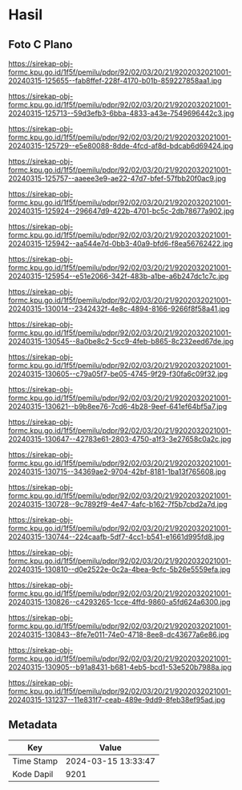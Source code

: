 # Hasil

## Foto C Plano

https://sirekap-obj-formc.kpu.go.id/1f5f/pemilu/pdpr/92/02/03/20/21/9202032021001-20240315-125655--fab8ffef-228f-4170-b01b-859227858aa1.jpg

https://sirekap-obj-formc.kpu.go.id/1f5f/pemilu/pdpr/92/02/03/20/21/9202032021001-20240315-125713--59d3efb3-6bba-4833-a43e-7549696442c3.jpg

https://sirekap-obj-formc.kpu.go.id/1f5f/pemilu/pdpr/92/02/03/20/21/9202032021001-20240315-125729--e5e80088-8dde-4fcd-af8d-bdcab6d69424.jpg

https://sirekap-obj-formc.kpu.go.id/1f5f/pemilu/pdpr/92/02/03/20/21/9202032021001-20240315-125757--aaeee3e9-ae22-47d7-bfef-57fbb20f0ac9.jpg

https://sirekap-obj-formc.kpu.go.id/1f5f/pemilu/pdpr/92/02/03/20/21/9202032021001-20240315-125924--296647d9-422b-4701-bc5c-2db78677a902.jpg

https://sirekap-obj-formc.kpu.go.id/1f5f/pemilu/pdpr/92/02/03/20/21/9202032021001-20240315-125942--aa544e7d-0bb3-40a9-bfd6-f8ea56762422.jpg

https://sirekap-obj-formc.kpu.go.id/1f5f/pemilu/pdpr/92/02/03/20/21/9202032021001-20240315-125954--e51e2066-342f-483b-a1be-a6b247dc1c7c.jpg

https://sirekap-obj-formc.kpu.go.id/1f5f/pemilu/pdpr/92/02/03/20/21/9202032021001-20240315-130014--2342432f-4e8c-4894-8166-9266f8f58a41.jpg

https://sirekap-obj-formc.kpu.go.id/1f5f/pemilu/pdpr/92/02/03/20/21/9202032021001-20240315-130545--8a0be8c2-5cc9-4feb-b865-8c232eed67de.jpg

https://sirekap-obj-formc.kpu.go.id/1f5f/pemilu/pdpr/92/02/03/20/21/9202032021001-20240315-130605--c79a05f7-be05-4745-9f29-f30fa6c09f32.jpg

https://sirekap-obj-formc.kpu.go.id/1f5f/pemilu/pdpr/92/02/03/20/21/9202032021001-20240315-130621--b9b8ee76-7cd6-4b28-9eef-641ef64bf5a7.jpg

https://sirekap-obj-formc.kpu.go.id/1f5f/pemilu/pdpr/92/02/03/20/21/9202032021001-20240315-130647--42783e61-2803-4750-a1f3-3e27658c0a2c.jpg

https://sirekap-obj-formc.kpu.go.id/1f5f/pemilu/pdpr/92/02/03/20/21/9202032021001-20240315-130715--34369ae2-9704-42bf-8181-1ba13f765608.jpg

https://sirekap-obj-formc.kpu.go.id/1f5f/pemilu/pdpr/92/02/03/20/21/9202032021001-20240315-130728--9c7892f9-4e47-4afc-b162-7f5b7cbd2a7d.jpg

https://sirekap-obj-formc.kpu.go.id/1f5f/pemilu/pdpr/92/02/03/20/21/9202032021001-20240315-130744--224caafb-5df7-4cc1-b541-e1661d995fd8.jpg

https://sirekap-obj-formc.kpu.go.id/1f5f/pemilu/pdpr/92/02/03/20/21/9202032021001-20240315-130810--d0e2522e-0c2a-4bea-9cfc-5b26e5559efa.jpg

https://sirekap-obj-formc.kpu.go.id/1f5f/pemilu/pdpr/92/02/03/20/21/9202032021001-20240315-130826--c4293265-1cce-4ffd-9860-a5fd624a6300.jpg

https://sirekap-obj-formc.kpu.go.id/1f5f/pemilu/pdpr/92/02/03/20/21/9202032021001-20240315-130843--8fe7e011-74e0-4718-8ee8-dc43677a6e86.jpg

https://sirekap-obj-formc.kpu.go.id/1f5f/pemilu/pdpr/92/02/03/20/21/9202032021001-20240315-130905--b91a8431-b681-4eb5-bcd1-53e520b7988a.jpg

https://sirekap-obj-formc.kpu.go.id/1f5f/pemilu/pdpr/92/02/03/20/21/9202032021001-20240315-131237--11e831f7-ceab-489e-9dd9-8feb38ef95ad.jpg


## Metadata

| Key        | Value               |
| ---------- | ------------------- |
| Time Stamp | 2024-03-15 13:33:47 |
| Kode Dapil | 9201                |



